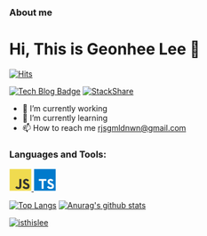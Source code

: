 ### About me 

<h1 align="left">Hi, This is Geonhee Lee 👻</h1>

[![Hits](https://hits.seeyoufarm.com/api/count/incr/badge.svg?url=https%3A%2F%2Fgithub.com%2FIsthisLee%2F&count_bg=%2345B2AF&title_bg=%2335706B&icon=mdnwebdocs.svg&icon_color=%23000000&title=hits&edge_flat=false)](https://hits.seeyoufarm.com)

[![Tech Blog Badge](http://img.shields.io/badge/-Tech%20blog-black?style=flat-square&logo=github&link=https://isthislee.com/)](https://isthislee.com/)
[![StackShare](http://img.shields.io/badge/tech-stack-0690fa.svg?style=flat)](https://stackshare.io/isthislee/my-stack)


- 🔭 I’m currently working
- 🌱 I’m currently learning
- 📫 How to reach me rjsgmldnwn@gmail.com

<h3 align="left">Languages and Tools:</h3>
<p align="left"> <a href="https://developer.mozilla.org/en-US/docs/Web/JavaScript" target="_blank" rel="noreferrer"> <img src="https://raw.githubusercontent.com/devicons/devicon/master/icons/javascript/javascript-original.svg" alt="javascript" width="40" height="40"/> </a> <a href="https://www.typescriptlang.org/" target="_blank" rel="noreferrer"> <img src="https://raw.githubusercontent.com/devicons/devicon/master/icons/typescript/typescript-original.svg" alt="typescript" width="40" height="40"/> </a> </p>

[![Top Langs](https://github-readme-stats.vercel.app/api/top-langs/?username=IsthisLee&langs_count=10&layout=compact&theme=dafault)](https://github.com/IsthisLee) [![Anurag's github stats](https://github-readme-stats.vercel.app/api?username=IsthisLee&show_icons=true&theme=default)](https://github.com/IsthisLee)

<!-- <p align="center"><img align="center" src="https://github-readme-streak-stats.herokuapp.com/?user=isthislee&" alt="isthislee" /></p> -->

<p align="left"> <a href="https://github.com/ryo-ma/github-profile-trophy"><img src="https://github-profile-trophy.vercel.app/?username=isthislee" alt="isthislee" /></a> </p>
<!--

[![Anurag's github stats](https://github-readme-stats.vercel.app/api?username=IsthisLee&show_icons=true&theme=radical)](https://github.com/IsthisLee)
![GitHub Contributors Image](https://contrib.rocks/image?repo=Your_GitHub_Username/Your_GitHub_Repository_Name)
![Jokes Card](https://readme-jokes.vercel.app/api)
![Profile View Counter](https://komarev.com/ghpvc/?username=IsthisLee)

**IsthisLee/isthisLee** is a ✨ _special_ ✨ repository because its `README.md` (this file) appears on your GitHub profile.

Here are some ideas to get you started:

- 🔭 I’m currently working on ...
- 🌱 I’m currently learning ...
- 👯 I’m looking to collaborate on ...
- 🤔 I’m looking for help with ...
- 💬 Ask me about ...
- 📫 How to reach me: ...
- 😄 Pronouns: ...
- ⚡ Fun fact: ...
-->
